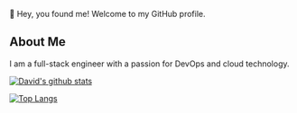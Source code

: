 :wave: Hey, you found me! Welcome to my GitHub profile.

## About Me

I am a full-stack engineer with a passion for DevOps and cloud technology.

[![David's github stats](https://github-readme-stats.vercel.app/api?username=davidjfelix&count_private=true)](https://github.com/anuraghazra/github-readme-stats)

[![Top Langs](https://github-readme-stats.vercel.app/api/top-langs/?username=davidjfelix&hide=css,objective-c)](https://github.com/anuraghazra/github-readme-stats)

<!--
**DavidJFelix/DavidJFelix** is a ✨ _special_ ✨ repository because its `README.md` (this file) appears on your GitHub profile.

Here are some ideas to get you started:
-->
